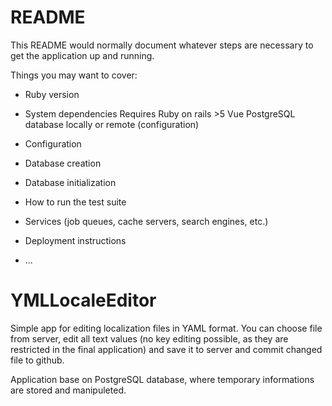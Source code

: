 # README

This README would normally document whatever steps are necessary to get the
application up and running.

Things you may want to cover:

* Ruby version

* System dependencies
Requires 
  Ruby on rails >5
  Vue
  PostgreSQL database locally or remote (configuration)

* Configuration

* Database creation

* Database initialization

* How to run the test suite

* Services (job queues, cache servers, search engines, etc.)

* Deployment instructions

* ...
# YMLLocaleEditor

Simple app for editing localization files in YAML format. You can choose file from server, edit all text values (no key editing possible, as they are restricted in the final application) and save it to server and commit changed file to github.

Application base on PostgreSQL database, where temporary informations are stored and manipuleted. 
